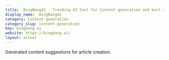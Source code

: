 ```yaml
---
title:  BingBangAI - Trending AI tool for Content generation and best alternatives
display_name:  BingBangAI
category: Content generation
category_slug: content-generation
key: bingbang_ai
website: https://bingbang.ai/
layout: aitool
---
```


Generated content suggestions for article creation.

